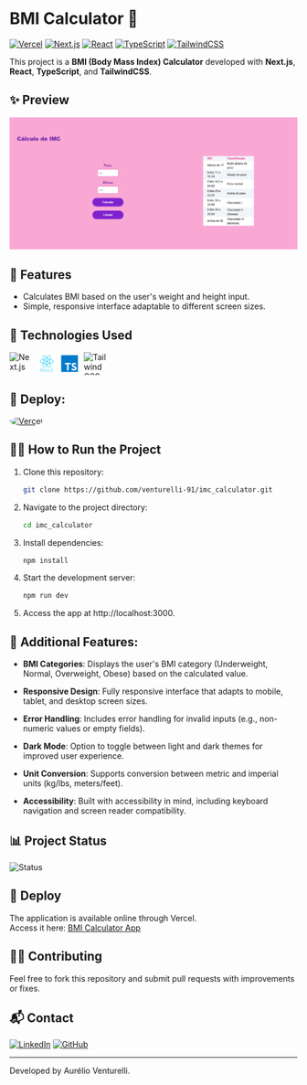 # BMI Calculator 🧮

[![Vercel](https://img.shields.io/badge/vercel-%23000000.svg?style=for-the-badge&logo=vercel&logoColor=white)](https://imc-calculator-two-iota.vercel.app/)
[![Next.js](https://img.shields.io/badge/next.js-000000?style=for-the-badge&logo=nextdotjs&logoColor=white)](https://nextjs.org/)
[![React](https://img.shields.io/badge/react-%2320232a.svg?style=for-the-badge&logo=react&logoColor=%2361DAFB)](https://reactjs.org/)
[![TypeScript](https://img.shields.io/badge/typescript-%23007ACC.svg?style=for-the-badge&logo=typescript&logoColor=white)](https://www.typescriptlang.org/)
[![TailwindCSS](https://img.shields.io/badge/tailwindcss-%2338B2AC.svg?style=for-the-badge&logo=tailwind-css&logoColor=white)](https://tailwindcss.com/)

This project is a **BMI (Body Mass Index) Calculator** developed with **Next.js**, **React**, **TypeScript**, and **TailwindCSS**.

## ✨ Preview

<img src="https://github.com/venturelli-91/imc_calculator/raw/main/imc_calculator_project.png" alt="BMI Calculator Preview" width="600"/>

## 📌 Features

- Calculates BMI based on the user's weight and height input.
- Simple, responsive interface adaptable to different screen sizes.

## 🚀 Technologies Used

<div style="display: inline-flex; gap: 10px; align-items: center;">
  <img src="https://assets.vercel.com/image/upload/v1662130559/nextjs/Icon_dark_background.png" alt="Next.js" width="40" height="40"/>
  <img src="https://raw.githubusercontent.com/devicons/devicon/master/icons/react/react-original-wordmark.svg" alt="React" width="30" height="30"/>
  <img src="https://raw.githubusercontent.com/devicons/devicon/master/icons/typescript/typescript-original.svg" alt="TypeScript" width="30" height="30"/>
  <img src="https://www.vectorlogo.zone/logos/tailwindcss/tailwindcss-icon.svg" alt="TailwindCSS" width="40" height="40"/>
</div>

## 🚢 Deploy:

<a href="https://imc-calculator-two-iota.vercel.app/" target="_blank">
  <img src="https://logowik.com/content/uploads/images/vercel1868.jpg" alt="Vercel" width="40" height="40" style="border-radius: 50%; background-color: white;"/>
</a>

## 🏃‍♂️ How to Run the Project

1. Clone this repository:

   ```bash
   git clone https://github.com/venturelli-91/imc_calculator.git
   ```

2. Navigate to the project directory:

   ```bash
   cd imc_calculator
   ```

3. Install dependencies:

   ```bash
   npm install
   ```

4. Start the development server:

   ```bash
   npm run dev
   ```

5. Access the app at http://localhost:3000.

## 🌟 Additional Features:

- **BMI Categories**: Displays the user's BMI category (Underweight, Normal, Overweight, Obese) based on the calculated value.

- **Responsive Design**: Fully responsive interface that adapts to mobile, tablet, and desktop screen sizes.

- **Error Handling**: Includes error handling for invalid inputs (e.g., non-numeric values or empty fields).

- **Dark Mode**: Option to toggle between light and dark themes for improved user experience.

- **Unit Conversion**: Supports conversion between metric and imperial units (kg/lbs, meters/feet).

- **Accessibility**: Built with accessibility in mind, including keyboard navigation and screen reader compatibility.

## 📊 Project Status

![Status](https://img.shields.io/badge/Status-In%20Development-brightgreen)

## 🔗 Deploy

The application is available online through Vercel.  
Access it here: [BMI Calculator App](https://imc-calculator-two-iota.vercel.app/)

## 👨‍💻 Contributing

Feel free to fork this repository and submit pull requests with improvements or fixes.

## 📬 Contact

[![LinkedIn](https://img.shields.io/badge/LinkedIn-0077B5?style=for-the-badge&logo=linkedin&logoColor=white)](https://www.linkedin.com/in/aurelioventurelli)
[![GitHub](https://img.shields.io/badge/GitHub-100000?style=for-the-badge&logo=github&logoColor=white)](https://github.com/venturelli-91)

---

Developed by Aurélio Venturelli.



